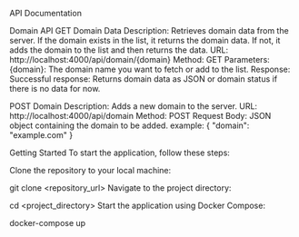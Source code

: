 API Documentation


Domain API
GET Domain Data
Description: Retrieves domain data from the server. If the domain exists in the list, it returns the domain data. If not, it adds the domain to the list and then returns the data.
URL: http://localhost:4000/api/domain/{domain}
Method: GET
Parameters:
{domain}: The domain name you want to fetch or add to the list.
Response:
Successful response: Returns domain data as JSON or domain status if there is no data for now.


POST Domain
Description: Adds a new domain to the server.
URL: http://localhost:4000/api/domain
Method: POST
Request Body:
JSON object containing the domain to be added.
example:
{
  "domain": "example.com"
}


Getting Started
To start the application, follow these steps:

Clone the repository to your local machine:

git clone <repository_url>
Navigate to the project directory:

cd <project_directory>
Start the application using Docker Compose:

docker-compose up

